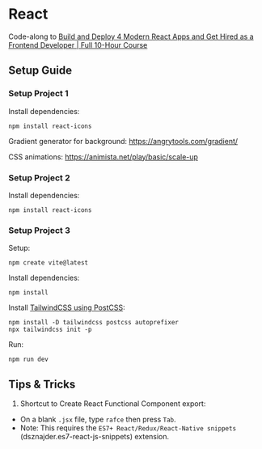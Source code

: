 # React

Code-along to [Build and Deploy 4 Modern React Apps and Get Hired as a Frontend Developer | Full 10-Hour Course](https://youtu.be/F627pKNUCVQ)

## Setup Guide

### Setup Project 1

Install dependencies:
```
npm install react-icons
```

Gradient generator for background: https://angrytools.com/gradient/

CSS animations: https://animista.net/play/basic/scale-up

### Setup Project 2

Install dependencies:
```
npm install react-icons
```

### Setup Project 3

Setup:
```
npm create vite@latest
```

Install dependencies:
```
npm install
```

Install [TailwindCSS using PostCSS](https://tailwindcss.com/docs/installation/using-postcss):
```
npm install -D tailwindcss postcss autoprefixer
npx tailwindcss init -p
```

Run:
```
npm run dev
```


## Tips & Tricks


1. Shortcut to Create React Functional Component export:

- On a blank `.jsx` file, type `rafce` then press `Tab`.
- Note: This requires the `ES7+ React/Redux/React-Native snippets` (dsznajder.es7-react-js-snippets) extension.

